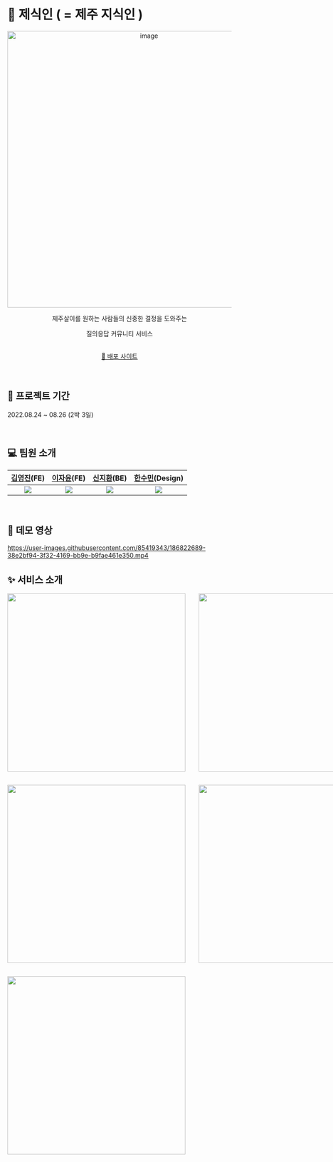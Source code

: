 # 🍊 제식인 ( = 제주 지식인 )

<div align="center">
<img width="621" alt="image" src="https://user-images.githubusercontent.com/85419343/186821691-a9216e35-d427-4387-9b95-0295972c94fd.png">
    <p>제주살이를 원하는 사람들의 신중한 결정을 도와주는</p> 
    <p>질의응답 커뮤니티 서비스</p>
    <br />
    <a href="www.구름톤.kro.kr">🍊 배포 사이트</a>
</div>

<br />
<br />

## 📅 프로젝트 기간

2022.08.24 ~ 08.26 (2박 3일)

<br />

## 💻 팀원 소개

|   [김영진](https://github.com/jin-Pro)(FE)    |   [이자윤](https://github.com/jaypedia)(FE)   |  [신지환](https://github.com/sgh002400)(BE)   |              [한수민]()(Design)               |
| :-------------------------------------------: | :-------------------------------------------: | :-------------------------------------------: | :-------------------------------------------: |
| <img src="https://i.imgur.com/f4YACN5.png" /> | <img src="https://i.imgur.com/PvuUb04.png" /> | <img src="https://i.imgur.com/OFabSLe.png" /> | <img src="https://i.imgur.com/AvSC2Jl.png" /> |

<br />

## 🎥 데모 영상

https://user-images.githubusercontent.com/85419343/186822689-38e2bf94-3f32-4169-bb9e-b9fae461e350.mp4

## ✨ 서비스 소개

<div style="display:grid; grid-template-columns: repeat(2, 1fr); row-gap: 30px; column-gap:30px;">
    <img src="https://i.imgur.com/ktoqP6R.png" height="400"/>
    <img src="https://i.imgur.com/arQgFYu.png" height="400"/>
    <img src="https://i.imgur.com/6JB0yA0.png" height="400"/>
    <img src="https://i.imgur.com/y7XSOwz.png" height="400"/>
    <img src="https://i.imgur.com/bUCfsf0.png" height="400"/>
</div>
